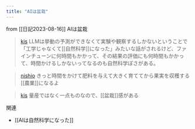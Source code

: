 ```yaml
---
title: "AIは盆栽"
---
```


from [[日記2023-08-16]]
AIは盆栽

> [kis](https://twitter.com/kis/status/1691788469167951910) LLMは挙動の予測ができなくて実験や観察するしかないということで「工学じゃなくて[[自然科学]]になった」みたいな話がされるけど、ファインチューンに何時間もかかって、その結果の評価にも何時間もかかって、時間かけるしかないってなるのも自然科学ぽさがある。

> [nishio](https://twitter.com/nishio/status/1691790446677409971) きっと時間をかけて肥料を与えて大きく育ててから果実を収穫する[[農業]]になるよ

> [kis](https://twitter.com/kis/status/1691801714763141536) 量産ではなく一点ものなので、[[盆栽]]感がある

関連
- [[AIは自然科学になった]]
